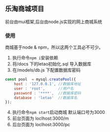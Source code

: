 ## 乐淘商城项目

前台由mui框架,后台由node.js实现的网上商城系统

### 使用

商城基于node & npm，所以这两个工具必不可少。

1. 执行命令`npm i`安装依赖
2. 将/docs 下的letao初始化.sql 导入数据库
3. 在/models/db.js 下配置数据库密码
```js
const pool  = mysql.createPool({
    host : '127.0.0.1', //数据库地址
    user : 'root',      //用户名
    password : '****',  //数据库密码
    database : 'letao'  //数据库名
});
```
4. 执行命令`npm start`启动商城 默认端口号为3000
5. 前台页面为 loclhost:3000/m
6. 后台页面为 loclhost:3000/pc
